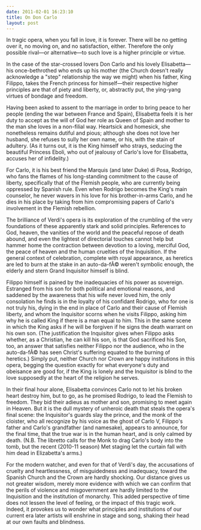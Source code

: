 ```yaml
---
date: 2011-02-01 16:23:10
title: On Don Carlo
layout: post
---
```


In tragic opera, when you fall in love, it is forever. There will be no getting over it, no moving on, and no satisfaction, either. Therefore the only possible rival—or alternative—to such love is a higher principle or virtue.

In the case of the star-crossed lovers Don Carlo and his lovely Elisabetta—his once-bethrothed who ends up his mother (the Church doesn't really acknowledge a "step" relationship the way we might) when his father, King Filippo, takes the French princess for himself—their respective higher principles are that of piety and liberty, or, abstractly put, the ying-yang virtues of bondage and freedom.

Having been asked to assent to the marriage in order to bring peace to her people (ending the war between France and Spain), Elisabetta feels it is her duty to accept as the will of God her role as Queen of Spain and mother to the man she loves in a non-filial way. Heartsick and homesick, she nonetheless remains dutiful and pious; although she does not love her husband, she refuses to sully her own name, or his, with the stain of adultery. (As it turns out, it is the King himself who strays, seducing the beautiful Princess Eboli, who out of jealousy of Carlo's love for Elisabetta, accuses her of infidelity.)

For Carlo, it is his best friend the Marquis (and later Duke) di Posa, Rodrigo, who fans the flames of his long-standing commitment to the cause of liberty, specifically that of the Flemish people, who are currently being oppressed by Spanish rule. Even when Rodrigo becomes the King's main counselor, he never wavers in his love for his brother-in-arms Carlo, and he dies in his place by taking from him compromising papers of Carlo's involvement in the Flemish rebellion.

The brilliance of Verdi's opera is its exploration of the crumbling of the very foundations of these apparently stark and solid principles. References to God, heaven, the vanities of the world and the peaceful repose of death abound, and even the lightest of directorial touches cannot help but hammer home the contraction between devotion to a loving, merciful God, the peace of heaven and the human cruelties of the Inquisition. If the general context of celebration, complete with royal appearance, as heretics are led to burn at the stake in an auto-da-fÃ© weren't symbolic enough, the elderly and stern Grand Inquisitor himself is blind.

Filippo himself is pained by the inadequacies of his power as sovereign. Estranged from his son for both political and emotional reasons, and saddened by the awareness that his wife never loved him, the only consolation he finds is in the loyalty of his confidant Rodrigo, who for one is not truly his, dying in the end in place of Carlo and their cause of Flemish liberty, and whom the Inquisitor scorns when he visits Filippo, asking him why he is called King if there is a man equal to him. This in the same scene in which the King asks if he will be forgiven if he signs the death warrant on his own son. (The justification the Inquisitor gives when Filippo asks whether, as a Christian, he can kill his son, is that God sacrificed his Son, too, an answer that satisfies neither Filippo nor the audience, who in the auto-da-fÃ© has seen Christ's suffering equated to the burning of heretics.) Simply put, neither Church nor Crown are happy institutions in this opera, begging the question exactly for what everyone's duty and obeisance are good for, if the King is lonely and the Inquisitor is blind to the love supposedly at the heart of the religion he serves.

In their final hour alone, Elisabetta convinces Carlo not to let his broken heart destroy him, but to go, as he promised Rodrigo, to lead the Flemish to freedom. They bid their adieus as mother and son, promising to meet again in Heaven. But it is the dull mystery of unheroic death that steals the opera's final scene: the Inquisitor's guards slay the prince, and the monk of the cloister, who all recognize by his voice as the ghost of Carlo V, Filippo's father and Carlo's grandfather (and namesake), appears to announce, for the final time, that the true war is in the human heart, and is only calmed by death. (N.B. The libretto calls for the Monk to drag Carlo's body into the tomb, but the recent (2010-11 season) Met staging let the curtain fall with him dead in Elizabetta's arms.)

For the modern watcher, and even for that of Verdi's day, the accusations of cruelty and heartlessness, of misguidedness and inadequacy, toward the Spanish Church and the Crown are hardly shocking. Our distance gives us not greater wisdom, merely more evidence with which we can confirm that the perils of violence and misgovernment are hardly limited to the Inquisition and the institution of monarchy. This added perspective of time does not lessen the level of feeling, or the impact of this tragic work. Indeed, it provokes us to wonder what principles and institutions of our current era later artists will enshrine in stage and song, shaking their head at our own faults and blindness.
